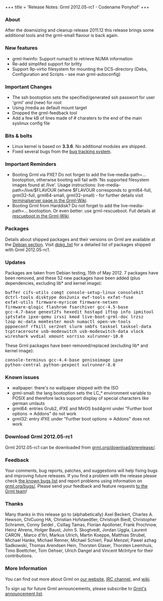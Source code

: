 +++
title = 'Release Notes: Grml 2012.05-rc1 - Codename Ponyhof'
+++

<h3>About</h3>

<p>After the downsizing and cleanup release 2011.12 this release brings
some additional tools and the grml-small flavour is back again.</p>

<h3>New features</h3>

<ul>

<li>grml-hwinfo: Support numactl to retrieve NUMA information
<li>Re-add simplifed support for brltty
<li>Support 9p-virtio filesystem for mounting the DCS-directory (Debs, Configuration and Scripts - see man grml-autoconfig)

</ul>

<h3>Important Changes</h3>

<ul>
<li>The ssh bootoption sets the specified/generated ssh passwort for user 'grml' <i>and</i> (new) for root
<li>Using /media as default mount target
<li>Dropped the grml-feedback tool
<li>Add a few kB of lines made of # charaters to the end of the main syslinux config file
</ul>

<h3>Bits &amp; bolts</h3>

<ul>
<li>Linux kernel is based on <b>3.3.6</b>. No additional modules are shipped.</li>
<li>Fixed several bugs from the <a href="http://bts.grml.org/grml/">bug tracking system</a>.</li>
</ul>

<h3>Important Reminders</h3>

<ul>

<li>Booting Grml via PXE? Do not forget to add the live-media-path=...
bootoption, otherwise booting will fail with 'No supported filesystem
images found at /live'.  Usage instructions:
live-media-path=/live/$FLAVOUR (where $FLAVOUR corresponds to
grml64-full, grml32-full, grml64-small, grml32-small) - for further
details visit <a
href="https://github.com/grml/grml/wiki/terminalserver">terminalserver
page in the Grml-Wiki</a>.</li>

<li>Booting Grml from Harddisk? Do not forget to add the
live-media-path=... bootoption. Or even better: use grml-rescueboot.
Full details at <a
href="https://github.com/grml/grml/wiki/rescueboot">rescueboot in the
Grml-Wiki</a>.</li>

</ul>

<h3>Packages</h3>

<p>Details about shipped packages and their versions on Grml are
available at the <a href="/files/#debian">Debian section</a>. Visit
<a href="/files/release-2012.05-rc1/dpkg_list">dpkg_list</a> for a
detailed list of packages shipped with Grml 2012.05-rc1.</p>

<h3>Updates</h3>

<p>Packages are taken from Debian testing, 15th of May
2012. 7 packages have been removed, and these 52 new packages
have been added (plus dependencies, excluding lib* and kernel image):</p>

<pre class="rahmen">
buffer cifs-utils comgt console-setup-linux consolekit
dctrl-tools disktype dos2unix ewf-tools exfat-fuse
exfat-utils firmware-myricom firmware-netxen
firmware-qlogic flashrom fsarchiver gcc-4.5-base
gcc-4.7-base genext2fs hexedit hostapd iftop info ipmitool
iptstate ipxe-qemu irssi kmod live-boot-grml-doc lrzsz
lzop mc-data memtester mosh numactl open-vm-tools
pppoeconf rfkill ser2net slurm smbfs tasksel tasksel-data
tcptraceroute usb-modeswitch usb-modeswitch-data vlock
wireshark wvdial xmount xorriso xulrunner-10.0
</pre>

<p>These Grml packages have been removed/replaced (excluding lib* and kernel image):</p>

<pre class="rahmen">
console-terminus gcc-4.4-base genisoimage ipxe
python-central python-pexpect xulrunner-8.0
</pre>

<h3>Known issues</h3>

<ul>

<li>wallpaper: there's no wallpaper shipped with the ISO</li>

<li>grml-small: the lang bootoption sets the LC_* environment variable
to POSIX and therefore lacks support display of special characters like
german umlauts</li>

<li>grml64: entries Grub2, iPXE and MirOS bsd4grml under "Further boot options -&gt; Addons" do not work</li>

<li>grml32: entry iPXE under "Further boot options -&gt; Addons" does not work</li>

</ul>

<h3>Download Grml 2012.05-rc1</h3>

<p>Grml 2012.05-rc1 can be downloaded from
<a href="http://grml.org/download/prerelease/">grml.org/download/prerelease/</a>.</p>

<h3>Feedback</h3>

<p>Your comments, bug reports, patches, and suggestions will help
fixing bugs and improving future releases. If you find a problem with
the release please check <a
href="/bugs/known/">the known bugs list</a> and report problems using information on <a
href="/bugs/">grml.org/bugs/</a>. Please send your feedback and
feature requests <a href="/contact/">to the Grml team</a>!</p>

<a name="thanks"></a>
<h3>Thanks</h3>

<p>Many thanks in this release go to (alphabetically) Axel Beckert,
Charles A. Hewson, ChiCuong HA, Christian Hofstaedtler, Christoph Biedl, Christopher
Schramm, Conny Seidel , Csillag Tamas, Florian Apolloner, Frank
Prochnow, Heinz Ahrens, Holger Baust, John S.  Skogtvedt, Jordan Uggla,
Laurent CARON , Marco d'Itri, Markus Ulrich, Martin Koeppe, Matthias
Strubel, Michael Hanke, Michael Renner, Michael Schierl, Paul Menzel,
Pawel azhag Sadkowski, Thomas Arendsen Hein, Thorsten Glaser, Thorsten
Leemhuis, Timo Boettcher, Tom Oehser, Ulrich Dangel and Vincent McIntyre
for their contributions.</p>

<h3>More Information</h3>

<p>You can find out more about Grml on <a href="/">our website</a>, <a
href="/contact/#irc">IRC channel</a>, and <a
href="http://wiki.grml.org/">wiki</a>.

<p>To sign up for future Grml announcements, please subscribe to <a
href="http://ml.grml.org/mailman/listinfo/grml-announce">Grml's
announcement list</a>.</p>
